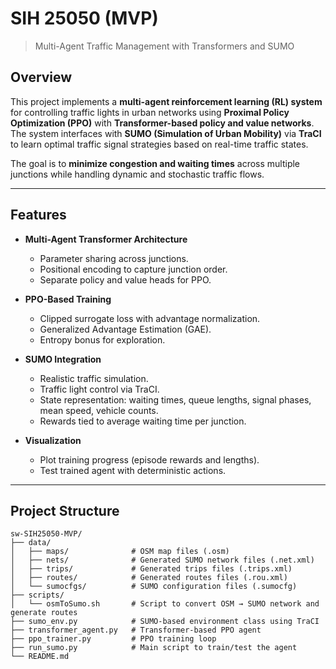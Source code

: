 # SIH 25050 (MVP)

> Multi-Agent Traffic Management with Transformers and SUMO

## Overview

This project implements a **multi-agent reinforcement learning (RL) system** for controlling traffic lights in urban networks using **Proximal Policy Optimization (PPO)** with **Transformer-based policy and value networks**. The system interfaces with **SUMO (Simulation of Urban Mobility)** via **TraCI** to learn optimal traffic signal strategies based on real-time traffic states.

The goal is to **minimize congestion and waiting times** across multiple junctions while handling dynamic and stochastic traffic flows.

---

## Features

- **Multi-Agent Transformer Architecture**
  - Parameter sharing across junctions.
  - Positional encoding to capture junction order.
  - Separate policy and value heads for PPO.
  
- **PPO-Based Training**
  - Clipped surrogate loss with advantage normalization.
  - Generalized Advantage Estimation (GAE).
  - Entropy bonus for exploration.
  
- **SUMO Integration**
  - Realistic traffic simulation.
  - Traffic light control via TraCI.
  - State representation: waiting times, queue lengths, signal phases, mean speed, vehicle counts.
  - Rewards tied to average waiting time per junction.
  
- **Visualization**
  - Plot training progress (episode rewards and lengths).
  - Test trained agent with deterministic actions.

---

## Project Structure
```
sw-SIH25050-MVP/
├── data/
│   ├── maps/              # OSM map files (.osm)
│   ├── nets/              # Generated SUMO network files (.net.xml)
│   ├── trips/             # Generated trips files (.trips.xml)
│   ├── routes/            # Generated routes files (.rou.xml)
│   └── sumocfgs/          # SUMO configuration files (.sumocfg)
├── scripts/
│   └── osmToSumo.sh       # Script to convert OSM → SUMO network and generate routes
├── sumo_env.py            # SUMO-based environment class using TraCI
├── transformer_agent.py   # Transformer-based PPO agent
├── ppo_trainer.py         # PPO training loop
├── run_sumo.py            # Main script to train/test the agent
└── README.md
```
